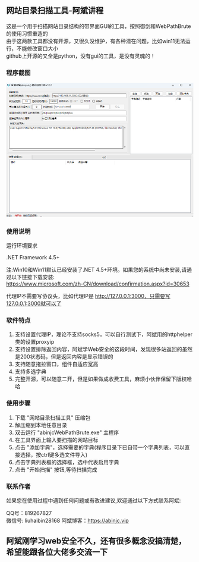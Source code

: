 ## 网站目录扫描工具-阿斌讲程
这是一个用于扫描网站目录结构的带界面GUI的工具，按照御剑和WebPathBrute的使用习惯重造的   
由于这两款工具都没有开源，又很久没维护，有各种潜在问题，比如win11无法运行，不能修改窗口大小   
github上开源的又全是python，没有gui的工具，是没有灵魂的！

### 程序截图
![运行](runtime.png)



### 使用说明
运行环境要求

.NET Framework 4.5+

注:Win10和Win11默认已经安装了.NET 4.5+环境。如果您的系统中尚未安装,请通过以下链接下载安装:   
<https://www.microsoft.com/zh-CN/download/confirmation.aspx?id=30653>

代理IP不需要写协议头，比如代理IP是 http://127.0.0.1:3000，只需要写127.0.0.1:3000就可以了
### 软件特点
1. 支持设置代理IP，理论不支持socks5，可以自行测试下，阿斌用的httphelper类的设置proxyip   
2. 支持设置排除返回内容，阿斌学Web安全的这段时间，发现很多站返回的虽然是200状态码，但是返回内容是显示错误的
3. 支持随意拖拉窗口，组件自适应宽高
4. 支持多选字典
5. 完整开源，可以随意二开，但是如果做成收费工具，麻烦小伙伴保留下版权哈哈

### 使用步骤

1. 下载 "网站目录扫描工具" 压缩包  
2. 解压缩到本地任意目录   
3. 双击运行 "abinjcWebPathBrute.exe" 主程序   
4. 在工具界面上输入要扫描的网站目标   
5. 点击 "添加字典"，选择需要的字典(程序目录下已自带一个字典列表，可以直接选择，按ctrl键多选文件导入)
6. 点击字典列表框的选择框，选中代表启用字典
7. 点击 "开始扫描" 按钮,等待扫描完成   

### 联系作者   
如果您在使用过程中遇到任何问题或有改进建议,欢迎通过以下方式联系阿斌:

QQ号：819267827   
微信号: liuhaibin28168
阿斌博客：<https://abinjc.vip>

## 阿斌刚学习web安全不久，还有很多概念没搞清楚，希望能跟各位大佬多交流一下